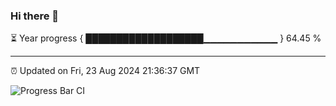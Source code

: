 ### Hi there 👋

⏳ Year progress { ███████████████████▁▁▁▁▁▁▁▁▁▁▁ } 64.45 %

---

⏰ Updated on Fri, 23 Aug 2024 21:36:37 GMT

![Progress Bar CI](https://github.com/IshwaranRudhara/GIT-ACTION/workflows/Progress%20Bar%20CI/badge.svg)
